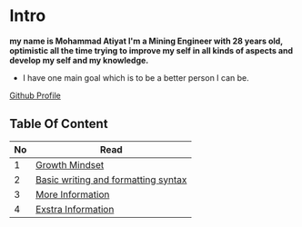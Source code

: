 # Intro
**my name is Mohammad Atiyat I'm a Mining Engineer with 28 years old, optimistic all the time trying to improve my self in all kinds of aspects and develop my self and my knowledge.**
* I have one main goal which is to be a better person I can be.

[Github Profile](https://github.com/MohannadAteyyat)

## Table Of Content

|No|Read|
|---|------|
1|[Growth Mindset](read02.md)
2|[Basic writing and formatting syntax](README.md)
3|[More Information](recap2.md)
4|[Exstra Information](recap2.ms)
